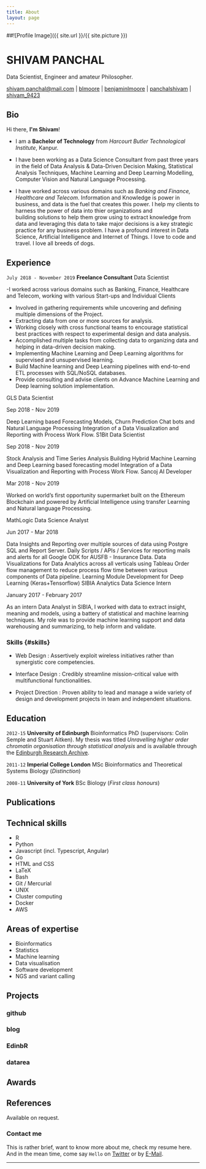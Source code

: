 ```yaml
---
title: About
layout: page
---
```

##![Profile Image]({{ site.url }}/{{ site.picture }})

# SHIVAM PANCHAL
Data Scientist, Engineer and amateur Philosopher.

<div id="webaddress">
<a href="mailto:shivam.panchal@mail.com">shivam.panchal@mail.com</a>
|
<i class="fa fa-github"></i> <a href="http://github.com/shivampanchal">blmoore</a>
|
<i class="fa fa-twitter"></i> <a href="http://twitter.com/reach_shivam">benjaminlmoore</a>
|
<i class="fa fa-linkedin"></i> <a href="http://linkedin.com/panchalshivam">panchalshivam</a>
|
<i class="fa fa-instagram"></i> <a href="http://instagram.com/shivam_9423">shivam_9423</a>
</div>


## Bio

Hi there, **I'm Shivam**!

- I am a **Bachelor of Technology** from *Harcourt Butler Technological Institute*, Kanpur.

- I have been working as a Data Science Consultant from past three years in the field of Data Analysis & Data-Driven Decision Making, Statistical Analysis Techniques, Machine Learning and Deep Learning Modelling, Computer Vision and Natural Language Processing.

- I have worked across various domains such as *Banking and Finance, Healthcare and Telecom*. Information and Knowledge is power in business, and data is the fuel that creates this power. I help my clients to harness the power of data into thier organizations and  
building solutions to help them grow using to extract knowledge from data and leveraging this data to take major decisions is a key strategic practice for any business problem. I have a profound interest in Data Science, Artificial Intelligence and Internet of Things. I love to code and travel. I love all breeds of dogs.

## Experience

`July 2018 - November 2019` 
__Freelance Consultant__ Data Scientist

-I worked across various domains such as Banking, Finance, Healthcare and Telecom, working with various Start-ups and Individual Clients
- Involved in gathering requirements while uncovering and defining multiple dimensions of the Project.
- Extracting data from one or more sources for analysis.
- Working closely with cross functional teams to encourage statistical best practices with respect to experimental design and data analysis.
- Accomplished multiple tasks from collecting data to organizing data and helping in data-driven decision making.
- Implementing Machine Learning and Deep Learning algorithms for supervised and unsupervised learning.
- Build Machine learning and Deep Learning pipelines with end-to-end ETL processes with SQL/NoSQL databases.
- Provide consulting and advise clients on Advance Machine Learning and Deep learning solution implementation.




GLS
Data Scientist

Sep 2018 - Nov 2019

Deep Learning based Forecasting Models, Churn Prediction
Chat bots and Natural Language Processing
Integration of a Data Visualization and Reporting with Process Work Flow.
S1Bit
Data Scientist

Sep 2018 - Nov 2019

Stock Analysis and Time Series Analysis
Building Hybrid Machine Learning and Deep Learning based forecasting model
Integration of a Data Visualization and Reporting with Process Work Flow.
Sancoj
AI Developer

Mar 2018 - Nov 2019

Worked on world’s first opportunity supermarket built on the Ethereum Blockchain and powered by Artificial Intelligence using transfer Learning and Natural language Processing.

MathLogic
Data Science Analyst

Jun 2017 - Mar 2018

Data Insights and Reporting over multiple sources of data using Postgre SQL and Report Server.
Daily Scripts / APIs / Services for reporting mails and alerts for all Google ODK for AUSFB - Insurance Data.
Data Visualizations for Data Analytics across all verticals using Tableau
Order flow management to reduce process flow time between various components of Data pipeline.
Learning Module Development for Deep Learning (Keras+Tensorflow)
SIBIA Analytics
Data Science Intern

January 2017 - February 2017

As an intern Data Analyst in SIBIA, I worked with data to extract insight, meaning and models, using a battery of statistical and machine learning techniques. My role was to provide machine learning support and data warehousing and summarizing, to help inform and validate.

### Skills {#skills}

* Web Design
  : Assertively exploit wireless initiatives rather than synergistic core competencies.

* Interface Design
  : Credibly streamline mission-critical value with multifunctional functionalities.

* Project Direction
  : Proven ability to lead and manage a wide variety of design and development projects in team and independent situations.
  
## Education

`2012-15`
__University of Edinburgh__ Bioinformatics PhD (supervisors: Colin Semple and Stuart Aitken). My thesis was titled _Unravelling higher order chromatin organisation through statistical analysis_ and is available through the [Edinburgh Research Archive](https://www.era.lib.ed.ac.uk/handle/1842/22906).

`2011-12`
__Imperial College London__ MSc Bioinformatics and Theoretical Systems Biology (_Distinction_)

`2008-11`
__University of York__ BSc Biology (_First class honours_)


## Publications

## Technical skills

* R
* Python
* Javascript (incl. Typescript, Angular)
* Go
* HTML and CSS
* LaTeX
* Bash
* Git / Mercurial
* UNIX
* Cluster computing
* Docker
* AWS

## Areas of expertise

* Bioinformatics
* Statistics
* Machine learning
* Data visualisation
* Software development
* NGS and variant calling

## Projects
### github
### blog
### EdinbR
### datarea

## Awards



## References

Available on request.

<!-- ### Footer

Last updated: Feb 2020 -->


### Contact me

This is rather brief, want to know more about me, check my resume here. And in the mean time, come say `Hello` on [Twitter] or by [E-Mail].

---

[Twitter]: http://twitter.com/danbennett
[E-Mail]: mailto:dan@danbennett.me
